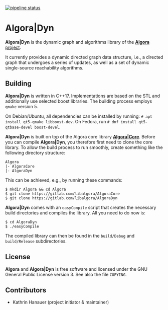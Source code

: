 [![pipeline status](https://gitlab.com/libalgora/AlgoraDyn/badges/master/pipeline.svg)](https://gitlab.com/libalgora/AlgoraDyn/commits/master)

# Algora|Dyn

**Algora|Dyn** is the dynamic graph and algorithms library of the [**Algora**
project](https://libalgora.gitlab.io).

It currently provides a dynamic directed graph data structure, i.e., a directed
graph that undergoes a series of updates, as well as
a set of dynamic single-source reachability algorithms.

## Building

**Algora|Dyn** is written in C++17.
Implementations are based on the STL and additionally use selected boost
libraries.
The building process employs `qmake` version 5.

On Debian/Ubuntu, all dependencies can be installed by running: `# apt install
qt5-qmake libboost-dev`.
On Fedora, run `# dnf install qt5-qtbase-devel boost-devel`.

**Algora|Dyn** is built on top of the Algora core library
[**Algora|Core**](https://gitlab.com/libalgora/AlgoraCore).
Before you can compile **Algora|Dyn**, you therefore first need to
clone the core library.
To allow the build process to run smoothly, create
something like the following directory structure:
```
Algora
|- AlgoraCore
|- AlgoraDyn
```
This can be achieved, e.g., by running these commands:
```
$ mkdir Algora && cd Algora
$ git clone https://gitlab.com/libalgora/AlgoraCore
$ git clone https://gitlab.com/libalgora/AlgoraDyn
```

**Algora|Dyn** comes with an
`easyCompile` script that creates the necessary build directories and
compiles the library.
All you need to do now is:
```
$ cd AlgoraDyn
$ ./easyCompile
```
The compiled library can then be found in the `build/Debug` and `build/Release`
subdirectories.


## License

**Algora** and **Algora|Dyn** is free software and licensed under the
GNU General Public License version 3.
See also the file `COPYING`.

## Contributors

- Kathrin Hanauer (project initiator & maintainer)
